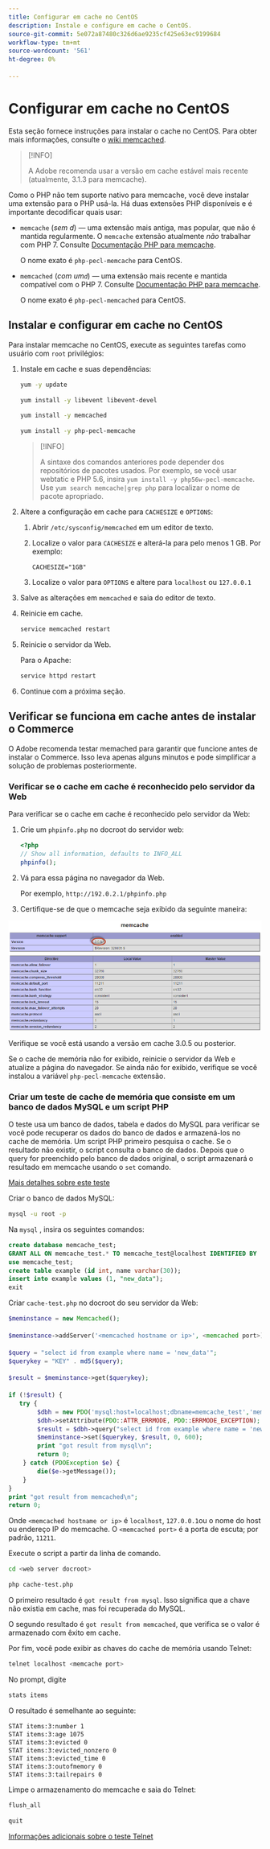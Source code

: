 ```yaml
---
title: Configurar em cache no CentOS
description: Instale e configure em cache o CentOS.
source-git-commit: 5e072a87480c326d6ae9235cf425e63ec9199684
workflow-type: tm+mt
source-wordcount: '561'
ht-degree: 0%

---
```



# Configurar em cache no CentOS

Esta seção fornece instruções para instalar o cache no CentOS. Para obter mais informações, consulte o [wiki memcached](https://github.com/memcached/old-wiki).

>[!INFO]
>
>A Adobe recomenda usar a versão em cache estável mais recente (atualmente, 3.1.3 para memcache).

Como o PHP não tem suporte nativo para memcache, você deve instalar uma extensão para o PHP usá-la. Há duas extensões PHP disponíveis e é importante decodificar quais usar:

- `memcache` (_sem d_) — uma extensão mais antiga, mas popular, que não é mantida regularmente.
O `memcache` extensão atualmente _não_ trabalhar com PHP 7. Consulte [Documentação PHP para memcache](https://www.php.net/manual/en/book.memcache.php).

   O nome exato é `php-pecl-memcache` para CentOS.

- `memcached` (_com um`d`_) — uma extensão mais recente e mantida compatível com o PHP 7. Consulte [Documentação PHP para memcache](https://www.php.net/manual/en/book.memcached.php).

   O nome exato é `php-pecl-memcached` para CentOS.

## Instalar e configurar em cache no CentOS

Para instalar memcache no CentOS, execute as seguintes tarefas como usuário com `root` privilégios:

1. Instale em cache e suas dependências:

   ```bash
   yum -y update
   ```

   ```bash
   yum install -y libevent libevent-devel
   ```

   ```bash
   yum install -y memcached
   ```

   ```bash
   yum install -y php-pecl-memcache
   ```

   >[!INFO]
   >
   >A sintaxe dos comandos anteriores pode depender dos repositórios de pacotes usados. Por exemplo, se você usar webtatic e PHP 5.6, insira `yum install -y php56w-pecl-memcache`. Use `yum search memcache|grep php` para localizar o nome de pacote apropriado.


1. Altere a configuração em cache para `CACHESIZE` e `OPTIONS`:

   1. Abrir `/etc/sysconfig/memcached` em um editor de texto.
   1. Localize o valor para `CACHESIZE` e alterá-la para pelo menos 1 GB. Por exemplo:

      ```config
      CACHESIZE="1GB"
      ```

   1. Localize o valor para `OPTIONS` e altere para `localhost` ou `127.0.0.1`

1. Salve as alterações em `memcached` e saia do editor de texto.
1. Reinicie em cache.

   ```bash
   service memcached restart
   ```

1. Reinicie o servidor da Web.

   Para o Apache:

   ```bash
   service httpd restart
   ```

1. Continue com a próxima seção.

## Verificar se funciona em cache antes de instalar o Commerce

O Adobe recomenda testar memached para garantir que funcione antes de instalar o Commerce. Isso leva apenas alguns minutos e pode simplificar a solução de problemas posteriormente.

### Verificar se o cache em cache é reconhecido pelo servidor da Web

Para verificar se o cache em cache é reconhecido pelo servidor da Web:

1. Crie um `phpinfo.php` no docroot do servidor web:

   ```php
   <?php
   // Show all information, defaults to INFO_ALL
   phpinfo();
   ```

1. Vá para essa página no navegador da Web.

   Por exemplo, `http://192.0.2.1/phpinfo.php`

1. Certifique-se de que o memcache seja exibido da seguinte maneira:

![Confirmar se o cache de memória é reconhecido pelo servidor da Web](../../assets/configuration/memcache.png)

Verifique se você está usando a versão em cache 3.0.5 ou posterior.

Se o cache de memória não for exibido, reinicie o servidor da Web e atualize a página do navegador. Se ainda não for exibido, verifique se você instalou a variável `php-pecl-memcache` extensão.

### Criar um teste de cache de memória que consiste em um banco de dados MySQL e um script PHP

O teste usa um banco de dados, tabela e dados do MySQL para verificar se você pode recuperar os dados do banco de dados e armazená-los no cache de memória. Um script PHP primeiro pesquisa o cache. Se o resultado não existir, o script consulta o banco de dados. Depois que o query for preenchido pelo banco de dados original, o script armazenará o resultado em memcache usando o `set` comando.

[Mais detalhes sobre este teste](https://www.digitalocean.com/community/tutorials/how-to-install-and-use-memcache-on-ubuntu-12-04)

Criar o banco de dados MySQL:

```bash
mysql -u root -p
```

Na `mysql` , insira os seguintes comandos:

```sql
create database memcache_test;
GRANT ALL ON memcache_test.* TO memcache_test@localhost IDENTIFIED BY 'memcache_test';
use memcache_test;
create table example (id int, name varchar(30));
insert into example values (1, "new_data");
exit
```

Criar `cache-test.php` no docroot do seu servidor da Web:

```php
$meminstance = new Memcached();

$meminstance->addServer('<memcached hostname or ip>', <memcached port>);

$query = "select id from example where name = 'new_data'";
$querykey = "KEY" . md5($query);

$result = $meminstance->get($querykey);

if (!$result) {
   try {
        $dbh = new PDO('mysql:host=localhost;dbname=memcache_test','memcache_test','memcache_test');
        $dbh->setAttribute(PDO::ATTR_ERRMODE, PDO::ERRMODE_EXCEPTION);
        $result = $dbh->query("select id from example where name = 'new_data'")->fetch();
        $meminstance->set($querykey, $result, 0, 600);
        print "got result from mysql\n";
        return 0;
    } catch (PDOException $e) {
        die($e->getMessage());
    }
}
print "got result from memcached\n";
return 0;
```

Onde `<memcached hostname or ip>` é `localhost`, `127.0.0.1`ou o nome do host ou endereço IP do memcache. O `<memcached port>` é a porta de escuta; por padrão, `11211`.

Execute o script a partir da linha de comando.

```bash
cd <web server docroot>
```

```bash
php cache-test.php
```

O primeiro resultado é `got result from mysql`. Isso significa que a chave não existia em cache, mas foi recuperada do MySQL.

O segundo resultado é `got result from memcached`, que verifica se o valor é armazenado com êxito em cache.

Por fim, você pode exibir as chaves do cache de memória usando Telnet:

```bash
telnet localhost <memcache port>
```

No prompt, digite

```bash
stats items
```

O resultado é semelhante ao seguinte:

```terminal
STAT items:3:number 1
STAT items:3:age 1075
STAT items:3:evicted 0
STAT items:3:evicted_nonzero 0
STAT items:3:evicted_time 0
STAT items:3:outofmemory 0
STAT items:3:tailrepairs 0
```

Limpe o armazenamento do memcache e saia do Telnet:

```bash
flush_all
```

```bash
quit
```

[Informações adicionais sobre o teste Telnet](https://darkcoding.net/software/memcached-list-all-keys/)
